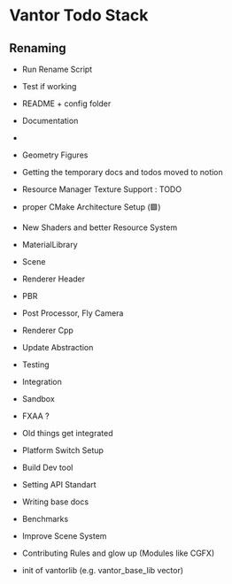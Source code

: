 # Vantor Todo Stack

## Renaming
 - Run Rename Script
 - Test if working
 - README + config folder
 - Documentation
 - 

- Geometry Figures
- Getting the temporary docs and todos moved to notion
- Resource Manager Texture Support : TODO
- proper CMake Architecture Setup (🟩)
- New Shaders and better Resource System
- MaterialLibrary
- Scene
- Renderer Header
- PBR
- Post Processor, Fly Camera
- Renderer Cpp
- Update Abstraction
- Testing 
- Integration
- Sandbox
- FXAA ?
- Old things get integrated
- Platform Switch Setup
- Build Dev tool
- Setting API Standart
- Writing base docs
- Benchmarks
- Improve Scene System
- Contributing Rules and glow up (Modules like CGFX)
- init of vantorlib (e.g. vantor_base_lib vector)